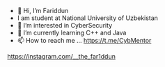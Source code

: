 - 👋 Hi, I’m Fariddun
- I am student at National University of Uzbekistan
- 👀 I’m interested in CyberSecurity
- 🌱 I’m currently learning C++ and Java
- 📫 How to reach me ...
https://t.me/CybMentor

https://instagram.com/__the_far1ddun
<!---
thefariddun/thefariddun is a ✨ special ✨ repository because its `README.md` (this file) appears on your GitHub profile.
You can click the Preview link to take a look at your changes.
--->
